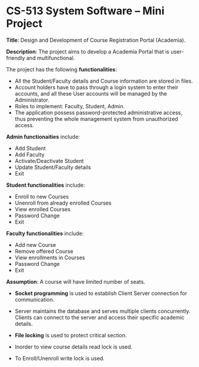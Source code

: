  # **CS-513 System Software – Mini Project**

**Title**: Design and Development of Course Registration Portal (Academia).

**Description**: The project aims to develop a Academia Portal that is user-friendly and multifunctional.

The project has the following **functionalities**:
- All the Student/Faculty details and Course information are stored in files.
- Account holders have to pass through a login system to enter their accounts, and all these User accounts will be managed by the Administrator.
- Roles to implement: Faculty, Student, Admin.
- The application possess password-protected administrative access, thus preventing the whole management system from unauthorized access.

**Admin functionaities** include:
- Add Student
- Add Faculty
- Activate/Deactivate Student
- Update Student/Faculty details
- Exit

**Student functionalities** include:
- Enroll to new Courses
- Unenroll from already enrolled Courses
- View enrolled Courses
- Password Change
- Exit

**Faculty functionalities** include:
- Add new Course
- Remove offered Course
- View enrollments in Courses
- Password Change
- Exit

**Assumption**: A course will have limited number of seats.

- **Socket programming** is used to establish Client Server connection for communication.
- Server maintains the database and serves multiple clients concurrently. Clients can connect to the server and access their specific academic details.

- **File locking** is used to protect critical section.
- Inorder to view course details read lock is used.
- To Enroll/Unenroll write lock is used.
